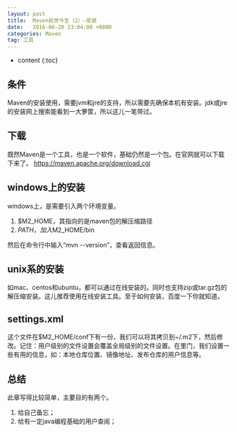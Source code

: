 ```yaml
---
layout: post
title:  Maven前世今生（2）—安装
date:   2016-06-20 23:04:00 +0800
categories: Maven
tag: 工具
---
```


* content
{:toc}

## 条件

Maven的安装使用，需要jvm和jre的支持，所以需要先确保本机有安装。jdk或jre的安装网上搜索能看到一大箩筐，所以这儿一笔带过。

## 下载

既然Maven是一个工具，也是一个软件，基础仍然是一个包。在官网就可以下载下来了。
https://maven.apache.org/download.cgi

## windows上的安装

windows上，是需要引入两个环境变量。
1. $M2_HOME，其指向的是maven包的解压缩路径
1. $PATH，加入$M2_HOME/bin

然后在命令行中输入“mvn --version”，查看返回信息。

## unix系的安装

如mac、centos和ubuntu，都可以通过在线安装的。同时也支持zip或tar.gz包的解压缩安装。这儿推荐使用在线安装工具。至于如何安装，百度一下你就知道。

## settings.xml

这个文件在$M2_HOME/conf下有一份，我们可以将其拷贝到~/.m2下，然后修改。记住：用户级别的文件设置会覆盖全局级别的文件设置。在里门，我们设置一些有用的信息，如：本地仓库位置、镜像地址、发布仓库的用户信息等。

## 总结

此章写得比较简单，主要目的有两个。
1. 给自己备忘；
2. 给有一定java编程基础的用户查阅；